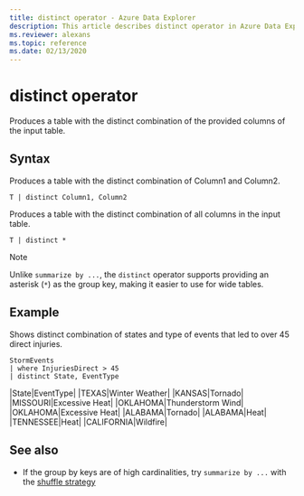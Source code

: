 ```yaml
---
title: distinct operator - Azure Data Explorer
description: This article describes distinct operator in Azure Data Explorer.
ms.reviewer: alexans
ms.topic: reference
ms.date: 02/13/2020
---
```

# distinct operator

Produces a table with the distinct combination of the provided columns of the input table.

## Syntax

Produces a table with the distinct combination of Column1 and Column2.

```kusto
T | distinct Column1, Column2
```

Produces a table with the distinct combination of all columns in the input table.

```kusto
T | distinct *
```

> [!NOTE]
> Unlike `summarize by ...`, the `distinct` operator supports providing an asterisk (`*`) as the group key, making it easier to use for wide tables.

## Example

Shows distinct combination of states and type of events that led to over 45 direct injuries.

```kusto
StormEvents
| where InjuriesDirect > 45
| distinct State, EventType
```

|State|EventType|
|TEXAS|Winter Weather|
|KANSAS|Tornado|
|MISSOURI|Excessive Heat|
|OKLAHOMA|Thunderstorm Wind|
|OKLAHOMA|Excessive Heat|
|ALABAMA|Tornado|
|ALABAMA|Heat|
|TENNESSEE|Heat|
|CALIFORNIA|Wildfire|

## See also

* If the group by keys are of high cardinalities, try `summarize by ...` with the [shuffle strategy](shufflequery.md)
